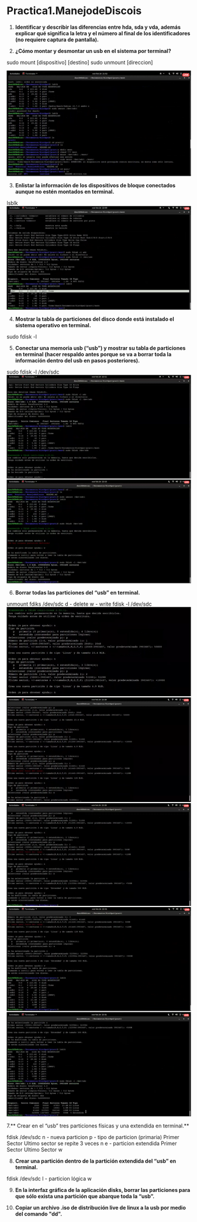 # Practica1.ManejodeDiscois

1. **Identificar y describir las diferencias entre hda, sda y vda, además explicar qué significa la letra y el número al final de los identificadores (no requiere captura de pantalla).**





2. **¿Cómo montar y desmontar un usb en el sistema por terminal?**

sudo mount [dispositivo] [destino]
sudo unmount [direccion]

![alt text](https://github.com/daerksun/Practica1.ManejodeDiscos/blob/main/Imagenes/1.png "Im1")

3. **Enlistar la información de los dispositivos de bloque conectados aunque no estén montados en terminal.**

lsblk
![alt text](https://github.com/daerksun/Practica1.ManejodeDiscos/blob/main/Imagenes/6.png "Im2")

4. **Mostrar la tabla de particiones del disco donde está instalado el sistema operativo en terminal.**

sudo fdisk -l

5. **Conectar una memoria usb (“usb”) y mostrar su tabla de particiones en terminal (hacer respaldo antes porque se va a borrar toda la información dentro del usb en pasos posteriores).**

sudo fdisk -l /dev/sdc
![alt text](https://github.com/daerksun/Practica1.ManejodeDiscos/blob/main/Imagenes/7.png "Im4")
![alt text](https://github.com/daerksun/Practica1.ManejodeDiscos/blob/main/Imagenes/9.png "Im5")

6. **Borrar todas las particiones del “usb” en terminal.**

unmount
fdiks /dev/sdc
d - delete
w - write
fdisk -l /dev/sdc
![alt text](https://github.com/daerksun/Practica1.ManejodeDiscos/blob/main/Imagenes/10.jpeg "Im")
![alt text](https://github.com/daerksun/Practica1.ManejodeDiscos/blob/main/Imagenes/11.png "Im")
![alt text](https://github.com/daerksun/Practica1.ManejodeDiscos/blob/main/Imagenes/12.png "Im")
![alt text](https://github.com/daerksun/Practica1.ManejodeDiscos/blob/main/Imagenes/13.png "Im")
![alt text](https://github.com/daerksun/Practica1.ManejodeDiscos/blob/main/Imagenes/14.png "Im")


7.** Crear en el “usb” tres particiones físicas y una extendida en terminal.**

fdisk /dev/sdc
n - nueva particion
p - tipo de particion (primaria)
Primer Sector
Ultimo sector
se repite 3 veces
n
e - particion extendida
Primer Sector
Ultimo Sector
w

8. **Crear una partición dentro de la partición extendida del “usb” en terminal.**

fdisk /dev/sdc
l - particion lógica
w

9. **En la interfaz gráfica de la aplicación disks, borrar las particiones para que sólo exista una
partición que abarque toda la “usb”.**


10. **Copiar un archivo .iso de distribución live de linux a la usb por medio del comando "dd".**


